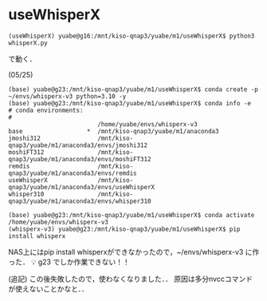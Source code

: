 # useWhisperX
```
(useWhisperX) yuabe@g16:/mnt/kiso-qnap3/yuabe/m1/useWhisperX$ python3 whisperX.py
```
で動く．

(05/25)
```
(base) yuabe@g23:/mnt/kiso-qnap3/yuabe/m1/useWhisperX$ conda create -p ~/envs/whisperx-v3 python=3.10 -y
(base) yuabe@g23:/mnt/kiso-qnap3/yuabe/m1/useWhisperX$ conda info -e
# conda environments:
#
                         /home/yuabe/envs/whisperx-v3
base                  *  /mnt/kiso-qnap3/yuabe/m1/anaconda3
jmoshi312                /mnt/kiso-qnap3/yuabe/m1/anaconda3/envs/jmoshi312
moshiFT312               /mnt/kiso-qnap3/yuabe/m1/anaconda3/envs/moshiFT312
remdis                   /mnt/kiso-qnap3/yuabe/m1/anaconda3/envs/remdis
useWhisperX              /mnt/kiso-qnap3/yuabe/m1/anaconda3/envs/useWhisperX
whisper310               /mnt/kiso-qnap3/yuabe/m1/anaconda3/envs/whisper310

(base) yuabe@g23:/mnt/kiso-qnap3/yuabe/m1/useWhisperX$ conda activate /home/yuabe/envs/whisperx-v3
(whisperx-v3) yuabe@g23:/mnt/kiso-qnap3/yuabe/m1/useWhisperX$ pip install whisperx
```
NAS上にはpip install whisperxができなかったので，~/envs/whisperx-v3 に作った．
💡
g23 でしか作業できない！！

(追記)
この後失敗したので，使わなくなりました．．
原因は多分nvccコマンドが使えないことかなと．．